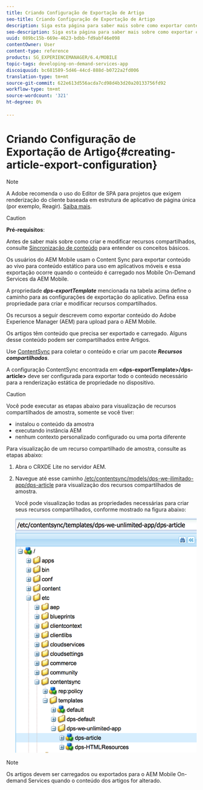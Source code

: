 ```yaml
---
title: Criando Configuração de Exportação de Artigo
seo-title: Criando Configuração de Exportação de Artigo
description: Siga esta página para saber mais sobre como exportar conteúdo do Adobe Experience Manager (AEM) para upload para o AEM Mobile.
seo-description: Siga esta página para saber mais sobre como exportar conteúdo do Adobe Experience Manager (AEM) para upload para o AEM Mobile.
uuid: 089bc15b-669e-4623-bdbb-fd9abf46e098
contentOwner: User
content-type: reference
products: SG_EXPERIENCEMANAGER/6.4/MOBILE
topic-tags: developing-on-demand-services-app
discoiquuid: bc681589-5d46-44cd-888d-b0722a2fd006
translation-type: tm+mt
source-git-commit: 622e613d556acda7cd98d4b3d20a20133756fd92
workflow-type: tm+mt
source-wordcount: '321'
ht-degree: 0%

---
```



# Criando Configuração de Exportação de Artigo{#creating-article-export-configuration}

>[!NOTE]
>
>A Adobe recomenda o uso do Editor de SPA para projetos que exigem renderização do cliente baseada em estrutura de aplicativo de página única (por exemplo, Reagir). [Saiba mais](/help/sites-developing/spa-overview.md).

>[!CAUTION]
>
>**Pré-requisitos**:
>
>Antes de saber mais sobre como criar e modificar recursos compartilhados, consulte [Sincronização de conteúdo](/help/mobile/mobile-ondemand-contentsync.md) para entender os conceitos básicos.

Os usuários do AEM Mobile usam o Content Sync para exportar conteúdo ao vivo para conteúdo estático para uso em aplicativos móveis e essa exportação ocorre quando o conteúdo é carregado nos Mobile On-Demand Services da AEM Mobile.

A propriedade ***dps-exportTemplate*** mencionada na tabela acima define o caminho para as configurações de exportação do aplicativo. Defina essa propriedade para criar e modificar recursos compartilhados.

Os recursos a seguir descrevem como exportar conteúdo do Adobe Experience Manager (AEM) para upload para o AEM Mobile.

Os artigos têm conteúdo que precisa ser exportado e carregado. Alguns desse conteúdo podem ser compartilhados entre Artigos.

Use [ContentSync](/help/mobile/mobile-ondemand-contentsync.md) para coletar o conteúdo e criar um pacote ***Recursos compartilhados***.

A configuração ContentSync encontrada em **&lt;dps-exportTemplate>/dps-article>** deve ser configurada para exportar todo o conteúdo necessário para a renderização estática de propriedade no dispositivo.

>[!CAUTION]
>
>Você pode executar as etapas abaixo para visualização de recursos compartilhados de amostra, somente se você tiver:
>
>* instalou o conteúdo da amostra
>* executando instância AEM
>* nenhum contexto personalizado configurado ou uma porta diferente

>



Para visualização de um recurso compartilhado de amostra, consulte as etapas abaixo:

1. Abra o CRXDE Lite no servidor AEM.
1. Navegue até esse caminho [/etc/contentsync/models/dps-we-ilimitado-app/dps-article](http://localhost:4502/crx/de/index.jsp#/etc/contentsync/templates/dps-we-unlimited-app/dps-article) para visualização dos recursos compartilhados de amostra.

   Você pode visualização todas as propriedades necessárias para criar seus recursos compartilhados, conforme mostrado na figura abaixo:

   ![chlimage_1-134](assets/chlimage_1-134.png)

>[!NOTE]
>
>Os artigos devem ser carregados ou exportados para o AEM Mobile On-demand Services quando o conteúdo dos artigos for alterado.

